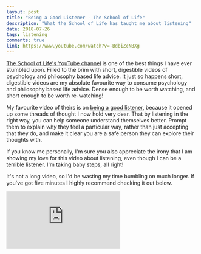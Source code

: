 ```yaml
---
layout: post
title: "Being a Good Listener - The School of Life"
description: "What the School of Life has taught me about listening"
date: 2018-07-26
tags: listening
comments: true
link: https://www.youtube.com/watch?v=-BdbiZcNBXg
---
```


[The School of Life's YouTube channel](https://www.youtube.com/channel/UC7IcJI8PUf5Z3zKxnZvTBog) is one of the best things I have ever stumbled upon.
Filled to the brim with short, digestible videos of psychology and philosophy based life advice.
It just so happens short, digestible videos are my absolute favourite way to consume psychology and philosophy based life advice.
Dense enough to be worth watching, and short enough to be worth re-watching!

My favourite video of theirs is on [being a good listener](https://www.youtube.com/watch?v=-BdbiZcNBXg), because it opened up some threads of thought I now hold very dear.
That by listening in the right way, you can help someone understand themselves better.
Prompt them to explain _why_ they feel a particular way, rather than just accepting that they do, and make it clear you are a safe person they can explore their thoughts with.

If you know me personally, I'm sure you also appreciate the irony that I am showing my love for this video about listening, even though I can be a terrible listener.
I'm taking baby steps, all right!

It's not a long video, so I'd be wasting my time bumbling on much longer.
If you've got five minutes I highly recommend checking it out below.

<div class="youtube-wrapper">
  <iframe src="https://www.youtube-nocookie.com/embed/-BdbiZcNBXg" frameborder="0" allow="encrypted-media" allowfullscreen></iframe>
</div>
